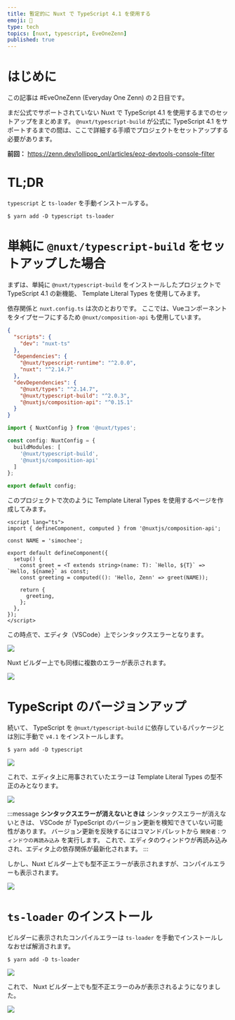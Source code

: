```yaml
---
title: 暫定的に Nuxt で TypeScript 4.1 を使用する
emoji: 🍭
type: tech
topics: [nuxt, typescript, EveOneZenn]
published: true
---
```


# はじめに

この記事は #EveOneZenn (Everyday One Zenn) の２日目です。

まだ公式でサポートされていない Nuxt で TypeScript 4.1 を使用するまでのセットアップをまとめます。
`@nuxt/typescript-build` が公式に TypeScript 4.1 をサポートするまでの間は、ここで詳細する手順でプロジェクトをセットアップする必要があります。

**前回：**
https://zenn.dev/lollipop_onl/articles/eoz-devtools-console-filter

# TL;DR

`typescript` と `ts-loader` を手動インストールする。

```shell
$ yarn add -D typescript ts-loader
```

# 単純に `@nuxt/typescript-build` をセットアップした場合

まずは、単純に `@nuxt/typescript-build` をインストールしたプロジェクトで TypeScript 4.1 の新機能、 Template Literal Types を使用してみます。

依存関係と `nuxt.config.ts` は次のとおりです。
ここでは、Vueコンポーネントをタイプセーフにするため `@nuxt/composition-api` も使用しています。

```json:package.json
{
  "scripts": {
    "dev": "nuxt-ts"
  },
  "dependencies": {
    "@nuxt/typescript-runtime": "^2.0.0",
    "nuxt": "^2.14.7"
  },
  "devDependencies": {
    "@nuxt/types": "^2.14.7",
    "@nuxt/typescript-build": "^2.0.3",
    "@nuxtjs/composition-api": "^0.15.1"
  }
}
```

```ts:nuxt.config.ts
import { NuxtConfig } from '@nuxt/types';

const config: NuxtConfig = {
  buildModules: [
    '@nuxt/typescript-build',
    '@nuxtjs/composition-api'
  ]
};

export default config;
```

このプロジェクトで次のように Template Literal Types を使用するページを作成してみます。

```vue:pages/index.vue
<script lang="ts">
import { defineComponent, computed } from '@nuxtjs/composition-api';

const NAME = 'simochee';

export default defineComponent({
  setup() {
    const greet = <T extends string>(name: T): `Hello, ${T}` => `Hello, ${name}` as const;
    const greeting = computed((): 'Hello, Zenn' => greet(NAME));

    return {
      greeting,
    };
  },
});
</script>
```

この時点で、エディタ（VSCode）上でシンタックスエラーとなります。

![](https://storage.googleapis.com/zenn-user-upload/gf34zbo1nm9lwlsd2bcu8ohtbvf3)

Nuxt ビルダー上でも同様に複数のエラーが表示されます。

![](https://storage.googleapis.com/zenn-user-upload/3c4e9j8t0i1w17rds74exybiul8k)

# TypeScript のバージョンアップ

続いて、 TypeScript を `@nuxt/typescript-build` に依存しているパッケージとは別に手動で `v4.1` をインストールします。

```shell
$ yarn add -D typescript
```

![](https://storage.googleapis.com/zenn-user-upload/abmjukabl99aiuedh0bhxkuvrenv)

これで、エディタ上に用事されていたエラーは Template Literal Types の型不正のみとなります。

![](https://storage.googleapis.com/zenn-user-upload/gvmrv4a2grezurm0clivj7yg00t3)

:::message
**シンタックスエラーが消えないときは**
シンタックスエラーが消えないときは、 VSCode が TypeScript のバージョン更新を検知できていない可能性があります。
バージョン更新を反映するにはコマンドパレットから `開発者：ウィンドウの再読み込み` を実行します。
これで、エディタのウィンドウが再読み込みされ、エディタ上の依存関係が最新化されます。
:::

しかし、Nuxt ビルダー上でも型不正エラーが表示されますが、コンパイルエラーも表示されます。

![](https://storage.googleapis.com/zenn-user-upload/pbi3d45yshcmeuvbm6tz1w4j6mbs)

# `ts-loader` のインストール

ビルダーに表示されたコンパイルエラーは `ts-loader` を手動でインストールしなおせば解消されます。

```shell
$ yarn add -D ts-loader
```

![](https://storage.googleapis.com/zenn-user-upload/s3l6qg8prp3fycp6315yrx3cp6hz)

これで、 Nuxt ビルダー上でも型不正エラーのみが表示されるようになりました。

![](https://storage.googleapis.com/zenn-user-upload/80nko9ae38lg2qb2z1vzkuidz3ad)
